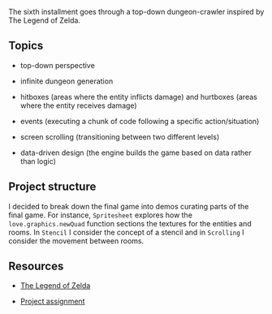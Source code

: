 The sixth installment goes through a top-down dungeon-crawler inspired by The Legend of Zelda.

## Topics

- top-down perspective

- infinite dungeon generation

- hitboxes (areas where the entity inflicts damage) and hurtboxes (areas where the entity receives damage)

- events (executing a chunk of code following a specific action/situation)

- screen scrolling (transitioning between two different levels)

- data-driven design (the engine builds the game based on data rather than logic)

## Project structure

I decided to break down the final game into demos curating parts of the final game. For instance, `Spritesheet` explores how the `love.graphics.newQuad` function sections the textures for the entities and rooms. In `Stencil` I consider the concept of a stencil and in `Scrolling` I consider the movement between rooms.

<!--
- title, play, gameover state
- spritesheet 16x16, random tiles for the left/top/right/bottom gates, corners for the corners,
- entities, definitions
- spritesheet 32x32 with padding
- entities similar to pokemon

- top-down perspective

  - shadows
  - corners
  - skewed/tilted walls

- dungeon generation

  - room as a fundamental unit. Have a table describing rooms
    {
    {room, room, room, nil}
    {nil, nil, room, room},
    {nil, room, room, room}
    }

  ensure a connection

  world folder describing dungeon (models dungeon and rooms, animates between rooms), room (individual room, one active at a time, rendering tiles, keeping track of player, entities and objects), doorway

- screen scrolling current room, next room, tween adjacent room

-->

## Resources

- [The Legend of Zelda](https://youtu.be/SPAffu3ivIM)

- [Project assignment](https://docs.cs50.net/ocw/games/assignments/5/assignment5.html)
